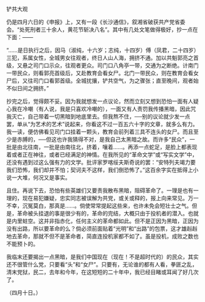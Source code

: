 铲共大观

  

仍是四月六日的《申报》上，又有一段《长沙通信》，叙湘省破获共产党省委会。“处死刑者三十余人，黄花节斩决八名”。其中有几处文笔做得极好，抄一点在下面：——

  

“……是日执行之后，因马（淑纯，十六岁；志纯，十四岁）傅（凤君，二十四岁）三犯，系属女性，全城男女往观者，终日人山人海，拥挤不通。加以共魁郭亮之首级，又悬之司门口示众，往观者更众。司门口八角亭一带，交通为之断绝。计南门一带民众，则看郭亮首级后，又赴教育会看女尸。北门一带民众，则在教育会看女尸后，又往司门口看郭首级。全城扰攘，铲共空气，为之骤张；直至晚间，观者始不似日间之拥挤。”

  

抄完之后，觉得颇不妥。因为我就想发一点议论，然而立刻又想到恐怕一面有人疑心我在冷嘲（有人说，我是只喜欢冷嘲的），一面又有人责罚我传播黑暗，因此咒我灭亡，自己带着一切黑暗到地底里去。但我熬不住，──别的议论就少发一点罢，单从“为艺术的艺术”说起来，你看这不过一百五六十字的文章，就多么有力。我一读，便仿佛看见司门口挂着一颗头，教育会前列着三具不连头的女尸。而且至少是赤膊的，──但这也许我猜得不对，是我自己太黑暗之故。而许多“民众”，一批是由北往南，一批是由南往北，挤着，嚷着……。再添一点蛇足，是脸上都表现着或者正在神往，或者已经满足的神情。在我所见的“革命文学”或“写实文学”中，还没有遇到过这么强有力的文学。批评家罗喀绥夫斯奇说的罢：“安特列夫竭力要我们恐怖，我们却并不怕；契诃夫不这样，我们倒恐怖了。”这百余字实在抵得上小说一大堆，何况又是事实。

且住。再说下去，恐怕有些英雄们又要责我散布黑暗，阻碍革命了。一理是也有一理的，现在易犯嫌疑，忠实同志被误解为共党，或关或释的，报上向来常见。万一不幸，沉冤莫白，那真是……。倘使常常提起这些来，也许未免会短壮士之气。但是，革命被头挂退的事是很少有的，革命的完结，大概只由于投机者的潜入。也就是内里蛀空。这并非指赤化，任何主义的革命都如此。但不是正因为黑暗，正因为没有出路，所以要革命的么？倘必须前面贴着“光明”和“出路”的包票，这才雄赳赳地去革命，那就不但不是革命者，简直连投机家都不如了。虽是投机，成败之数也不能预卜的。

我临末还要揭出一点黑暗，是我们中国现在（现在！不是超时代的）的民众，其实还不很管什么党，只要看“头”和“女尸”。只要有，无论谁的都有人看，拳匪之乱，清末党狱，民二，去年和今年，在这短短的二十年中，我已经目睹或耳闻了好几次了。

  

（四月十日。）